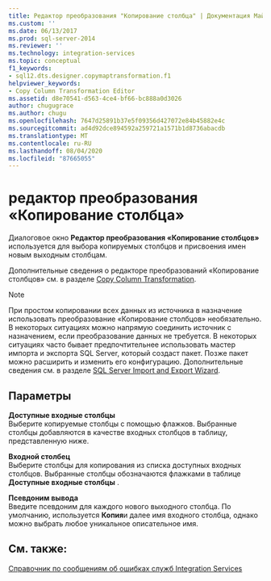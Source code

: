 ```yaml
---
title: Редактор преобразования "Копирование столбца" | Документация Майкрософт
ms.custom: ''
ms.date: 06/13/2017
ms.prod: sql-server-2014
ms.reviewer: ''
ms.technology: integration-services
ms.topic: conceptual
f1_keywords:
- sql12.dts.designer.copymaptransformation.f1
helpviewer_keywords:
- Copy Column Transformation Editor
ms.assetid: d8e70541-d563-4ce4-bf66-bc888a0d3026
author: chugugrace
ms.author: chugu
ms.openlocfilehash: 7647d25891b37e5f09356d427072e84b45882e4c
ms.sourcegitcommit: ad4d92dce894592a259721a1571b1d8736abacdb
ms.translationtype: MT
ms.contentlocale: ru-RU
ms.lasthandoff: 08/04/2020
ms.locfileid: "87665055"
---
```

# <a name="copy-column-transformation-editor"></a>редактор преобразования «Копирование столбца»
  Диалоговое окно **Редактор преобразования «Копирование столбцов»** используется для выбора копируемых столбцов и присвоения имен новым выходным столбцам.  
  
 Дополнительные сведения о редакторе преобразований «Копирование столбцов» см. в разделе [Copy Column Transformation](data-flow/transformations/copy-column-transformation.md).  
  
> [!NOTE]  
>  При простом копировании всех данных из источника в назначение использовать преобразование «Копирование столбцов» необязательно. В некоторых ситуациях можно напрямую соединить источник с назначением, если преобразование данных не требуется. В некоторых ситуациях часто бывает предпочтительнее использовать мастер импорта и экспорта SQL Server, который создаст пакет. Позже пакет можно расширить и изменить его конфигурацию. Дополнительные сведения см. в разделе [SQL Server Import and Export Wizard](import-export-data/import-and-export-data-with-the-sql-server-import-and-export-wizard.md).  
  
## <a name="options"></a>Параметры  
 **Доступные входные столбцы**  
 Выберите копируемые столбцы с помощью флажков. Выбранные столбцы добавляются в качестве входных столбцов в таблицу, представленную ниже.  
  
 **Входной столбец**  
 Выберите столбцы для копирования из списка доступных входных столбцов. Выбранные столбцы обозначаются флажками в таблице **Доступные входные столбцы** .  
  
 **Псевдоним вывода**  
 Введите псевдоним для каждого нового выходного столбца. По умолчанию, используется **Копия**и далее имя входного столбца, однако можно выбрать любое уникальное описательное имя.  
  
## <a name="see-also"></a>См. также:  
 [Справочник по сообщениям об ошибках служб Integration Services](../../2014/integration-services/integration-services-error-and-message-reference.md)  
  
  

